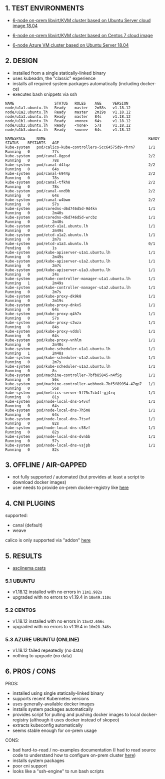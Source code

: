 ## 1. TEST ENVIRONMENTS

- [6-node on-prem libvirt/KVM cluster based on Ubuntu Server cloud image 18.04](https://github.com/sk4zuzu/vm-pool/blob/5753fcf35976439f108b9e7bbecbe886bd24fbaa/LIVE/u1/terragrunt.hcl#L25-L39)

- [6-node on-prem libvirt/KVM cluster based on Centos 7 cloud image](https://github.com/sk4zuzu/vm-pool/blob/5753fcf35976439f108b9e7bbecbe886bd24fbaa/LIVE/c1/terragrunt.hcl#L25-L39)

- [6-node Azure VM cluster based on Ubuntu Server 18.04](https://github.com/sk4zuzu/RESEARCH/tree/master/k8s-engines-on-prem/azure-ubuntu)

## 2. DESIGN

- installed from a single statically-linked binary
- uses kubeadm, the "classic" experience
- installs all required system packages automatically (including docker-ce)
- executes bash snippets via ssh

```
NAME                  STATUS   ROLES    AGE     VERSION
node/u1a1.ubuntu.lh   Ready    master   2m58s   v1.18.12
node/u1a2.ubuntu.lh   Ready    master   2m19s   v1.18.12
node/u1a3.ubuntu.lh   Ready    master   84s     v1.18.12
node/u1b1.ubuntu.lh   Ready    <none>   64s     v1.18.12
node/u1b2.ubuntu.lh   Ready    <none>   57s     v1.18.12
node/u1b3.ubuntu.lh   Ready    <none>   64s     v1.18.12

NAMESPACE     NAME                                              READY   STATUS    RESTARTS   AGE
kube-system   pod/calico-kube-controllers-5cc64575d9-rhrn7      1/1     Running   0          77s
kube-system   pod/canal-8gpsd                                   2/2     Running   0          78s
kube-system   pod/canal-d4lqz                                   2/2     Running   0          64s
kube-system   pod/canal-k944p                                   2/2     Running   0          78s
kube-system   pod/canal-tfkh8                                   2/2     Running   0          78s
kube-system   pod/canal-vnd9b                                   2/2     Running   0          64s
kube-system   pod/canal-w4bwm                                   2/2     Running   0          57s
kube-system   pod/coredns-d6d746d5d-9d4kn                       1/1     Running   0          2m40s
kube-system   pod/coredns-d6d746d5d-wrcbz                       1/1     Running   0          2m40s
kube-system   pod/etcd-u1a1.ubuntu.lh                           1/1     Running   0          2m49s
kube-system   pod/etcd-u1a2.ubuntu.lh                           1/1     Running   0          2m7s
kube-system   pod/etcd-u1a3.ubuntu.lh                           0/1     Pending   0          1s
kube-system   pod/kube-apiserver-u1a1.ubuntu.lh                 1/1     Running   0          2m49s
kube-system   pod/kube-apiserver-u1a2.ubuntu.lh                 1/1     Running   0          2m7s
kube-system   pod/kube-apiserver-u1a3.ubuntu.lh                 1/1     Running   0          24s
kube-system   pod/kube-controller-manager-u1a1.ubuntu.lh        1/1     Running   1          2m49s
kube-system   pod/kube-controller-manager-u1a2.ubuntu.lh        1/1     Running   0          2m7s
kube-system   pod/kube-proxy-dk9k8                              1/1     Running   0          2m19s
kube-system   pod/kube-proxy-dnkx5                              1/1     Running   0          64s
kube-system   pod/kube-proxy-q4h7x                              1/1     Running   0          57s
kube-system   pod/kube-proxy-s2wzx                              1/1     Running   0          84s
kube-system   pod/kube-proxy-vddsl                              1/1     Running   0          64s
kube-system   pod/kube-proxy-vnhlm                              1/1     Running   0          2m40s
kube-system   pod/kube-scheduler-u1a1.ubuntu.lh                 1/1     Running   1          2m48s
kube-system   pod/kube-scheduler-u1a2.ubuntu.lh                 1/1     Running   0          2m7s
kube-system   pod/kube-scheduler-u1a3.ubuntu.lh                 1/1     Running   0          8s
kube-system   pod/machine-controller-7bfb85845-n4f5g            1/1     Running   0          56s
kube-system   pod/machine-controller-webhook-7bf5f89954-47qp7   1/1     Running   0          56s
kube-system   pod/metrics-server-5f75c7cb4f-gj4rq               1/1     Running   0          81s
kube-system   pod/node-local-dns-54vxf                          1/1     Running   0          64s
kube-system   pod/node-local-dns-7h5m8                          1/1     Running   0          64s
kube-system   pod/node-local-dns-7tsvf                          1/1     Running   0          82s
kube-system   pod/node-local-dns-c58zf                          1/1     Running   0          82s
kube-system   pod/node-local-dns-dvnbb                          1/1     Running   0          57s
kube-system   pod/node-local-dns-vsjpb                          1/1     Running   0          82s
```

## 3. OFFLINE / AIR-GAPPED

- not fully supported / automated (but provides at least a script to download docker images)
- user needs to provide on-prem docker-registry like [here](https://github.com/sk4zuzu/RESEARCH/blob/master/k8s-engines-on-prem/kubeone/docker-compose.yml#L16-L24)

## 4. CNI PLUGINS

supported:
- canal (default)
- weave

calico is only supported via "addon" [here](https://github.com/kubermatic/kubeone/pull/972/commits/9e89b3786836fe19f89f237757ea4a9363e6707c)

## 5. RESULTS

- [asciinema casts](https://github.com/sk4zuzu/RESEARCH/tree/master/k8s-engines-on-prem/kubeone/docs)

### 5.1 UBUNTU

- v1.18.12 installed with no errors in `11m1.982s`
- upgraded with no errors to v1.19.4 in `10m49.110s`

### 5.2 CENTOS

- v1.18.12 installed with no errors in `13m42.656s`
- upgraded with no errors to v1.19.4 in `10m28.346s`

### 5.3 AZURE UBUNTU (ONLINE)

- v1.18.12 failed repeatedly (no data)
- nothing to upgrade (no data)

## 6. PROS / CONS

PROS:
- installed using single statically-linked binary
- supports recent Kubernetes versions
- uses generally-available docker images
- installs system packages automatically
- provides script for pulling and pushing docker images to local docker-registry (although it uses docker instead of skopeo)
- extracts kubeconfig automatically
- seems stable enough for on-prem usage

CONS:
- bad hard-to-read / no-examples documentation (I had to read source code to understand how to configure on-prem cluster [here](https://github.com/kubermatic/kubeone/blob/v1.1.0/pkg/cmd/config.go))
- installs system packages
- poor cni support
- looks like a "ssh-engine" to run bash scripts
